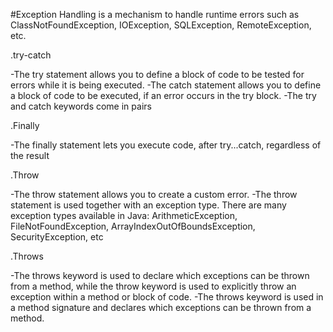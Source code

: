 #Exception Handling is a mechanism to handle runtime errors such as ClassNotFoundException, IOException, SQLException, RemoteException, etc.

.try-catch

-The try statement allows you to define a block of code to be tested for errors while it is being executed.
-The catch statement allows you to define a block of code to be executed, if an error occurs in the try block.
-The try and catch keywords come in pairs

.Finally

-The finally statement lets you execute code, after try...catch, regardless of the result

.Throw

-The throw statement allows you to create a custom error.
-The throw statement is used together with an exception type. There are many exception types available in Java: ArithmeticException, FileNotFoundException, ArrayIndexOutOfBoundsException, SecurityException, etc

.Throws

-The throws keyword is used to declare which exceptions can be thrown from a method, while the throw keyword is used to explicitly throw an exception within a method or block of code. 
-The throws keyword is used in a method signature and declares which exceptions can be thrown from a method.
